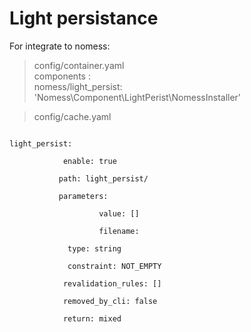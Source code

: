 # Light persistance

For integrate to nomess:

> config/container.yaml <br>
> components : <br>
> nomess/light_persist: 'Nomess\Component\LightPerist\NomessInstaller'  

> config/cache.yaml <br>

<code> 
light_persist: <br>
&nbsp&nbsp&nbsp&nbsp        enable: true <br>
&nbsp&nbsp&nbsp&nbsp       path: light_persist/ <br>
&nbsp&nbsp&nbsp&nbsp       parameters: <br>
&nbsp&nbsp&nbsp&nbsp&nbsp&nbsp&nbsp&nbsp            value: [] <br>
&nbsp&nbsp&nbsp&nbsp&nbsp&nbsp&nbsp&nbsp            filename: <br> 
&nbsp&nbsp&nbsp&nbsp&nbsp&nbsp&nbsp&nbsp&nbsp&nbsp&nbsp&nbsp type: string <br> 
&nbsp&nbsp&nbsp&nbsp&nbsp&nbsp&nbsp&nbsp&nbsp&nbsp&nbsp&nbsp constraint: NOT_EMPTY<br>
&nbsp&nbsp&nbsp&nbsp        revalidation_rules: [] <br>
&nbsp&nbsp&nbsp&nbsp        removed_by_cli: false <br>
&nbsp&nbsp&nbsp&nbsp        return: mixed <br>
</code>
